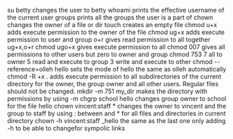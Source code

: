 su betty changes the user to betty
whoami prints the effective username of the current user
groups prints all the groups the user is a part of
chown changes the owner of a file or dir
touch creates an empty file
chmod u+x adds execute permission to the owner of the file
chmod ug+x adds execute permission to user and group o+r gives read permission to all
together ug+x,o+r
chmod ugo+x gives execute permission to all
chmod 007 gives all permissions to other users but zero to owner and group
chmod 753 7 all to owner 5 read and execute to group 3 write and execute to other
chmod --reference=olleh hello sets the mode of hello the same as olleh automatically
chmod -R +x . adds execute permission to all subdirectories of the current directory for the owner, the group owner and all other users.
Regular files should not be changed.
mkdir -m 751 my_dir makes the directory with permissions by using -m
chgrp school hello changes group owner to school for the file hello
chown vincent:staff * changes the owner to vincent and the group to staff by using : between and * for all files and directories in current directory
chown -h vincent:staff _hello the same as the last one only adding -h to be able to changefor sympolic links
